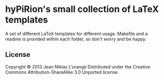 # hyPiRion's small collection of LaTeX templates

A set of different LaTeX templates for different usage. Makefile and a readme is
provided within each folder, so don't worry and be happy.

## License

Copyright © 2013 Jean Niklas L'orange
Distributed under the Creative Commons Attribution-ShareAlike 3.0 Unported
license.
